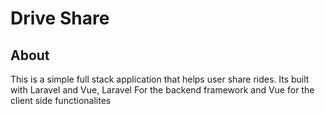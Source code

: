 # Drive Share

## About
This is a simple full stack application that helps user share rides. Its built with Laravel and Vue, Laravel For the backend framework and Vue for the client side functionalites